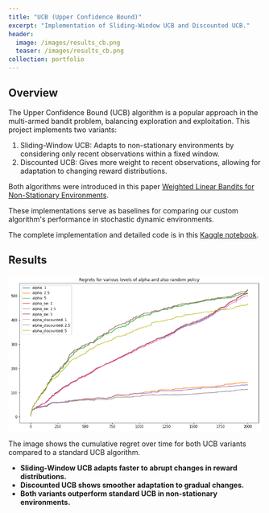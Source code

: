 ```yaml
---
title: "UCB (Upper Confidence Bound)"
excerpt: "Implementation of Sliding-Window UCB and Discounted UCB."
header:
  image: /images/results_cb.png
  teaser: /images/results_cb.png
collection: portfolio
---
```


## Overview

The Upper Confidence Bound (UCB) algorithm is a popular approach in the multi-armed bandit problem, balancing exploration and exploitation. This project implements two variants:

1. Sliding-Window UCB: Adapts to non-stationary environments by considering only recent observations within a fixed window.
2. Discounted UCB: Gives more weight to recent observations, allowing for adaptation to changing reward distributions.

Both algorithms were introduced in this paper [Weighted Linear Bandits for Non-Stationary
Environments](https://arxiv.org/pdf/1909.09146).

These implementations serve as baselines for comparing our custom algorithm's performance in stochastic dynamic environments.


The complete implementation and detailed code is in this [Kaggle notebook](https://www.kaggle.com/code/mohammedabdulkadir88/sliding-window-discounted-linucb).

## Results

![UCB Results](/images/results_cb.png)

The image shows the cumulative regret over time for both UCB variants compared to a standard UCB algorithm. 

- **Sliding-Window UCB adapts faster to abrupt changes in reward distributions.**
- **Discounted UCB shows smoother adaptation to gradual changes.**
- **Both variants outperform standard UCB in non-stationary environments.**
